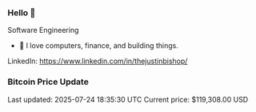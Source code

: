 ### Hello 🤙  

Software Engineering

- 🔭 I love computers, finance, and building things.
  
LinkedIn: https://www.linkedin.com/in/thejustinbishop/  























































































































































































































































































































































































































































































































































































































































































































































































































































































### Bitcoin Price Update
Last updated: 2025-07-24 18:35:30 UTC
Current price: $119,308.00 USD
